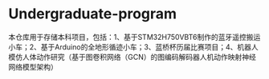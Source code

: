 # Undergraduate-program
本仓库用于存储本科项目，包括：1、基于STM32H750VBT6制作的蓝牙遥控搬运小车；2、基于Arduino的全地形循迹小车；3、蓝桥杯历届比赛项目；4、机器人模仿人体动作研究（基于图卷积网络（GCN）的图编码解码器人机动作映射神经网络模型架构）
